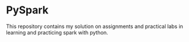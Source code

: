 # PySpark

This repository contains my solution on assignments and practical labs in learning and practicing spark with python.

